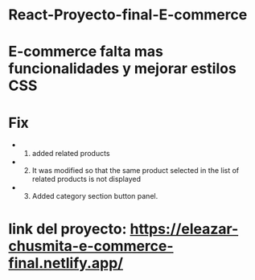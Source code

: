 # React-Proyecto-final-E-commerce
# E-commerce falta mas funcionalidades y mejorar estilos CSS
# Fix
* 1. added related products
* 2. It was modified so that the same product selected in the list of related products is not displayed
* 3. Added category section button panel.


# link del proyecto: https://eleazar-chusmita-e-commerce-final.netlify.app/